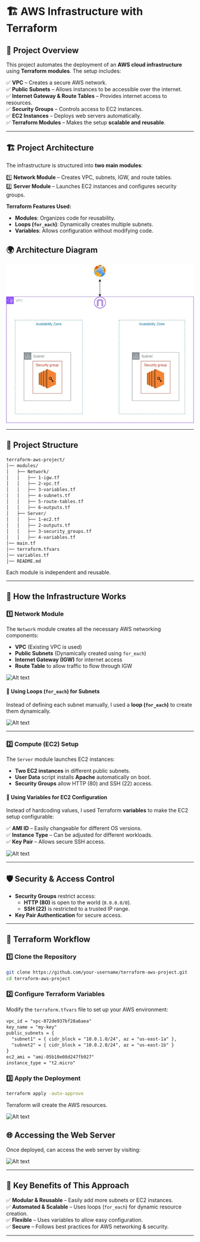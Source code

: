 # 🏗️ AWS Infrastructure with Terraform

## 📌 Project Overview
This project automates the deployment of an **AWS cloud infrastructure** using **Terraform modules**. 
The setup includes:

✅ **VPC** – Creates a secure AWS network.  
✅ **Public Subnets** – Allows instances to be accessible over the internet.  
✅ **Internet Gateway & Route Tables** – Provides internet access to resources.  
✅ **Security Groups** – Controls access to EC2 instances.  
✅ **EC2 Instances** – Deploys web servers automatically.  
✅ **Terraform Modules** – Makes the setup **scalable and reusable**.  

---

## 🏗 Project Architecture
The infrastructure is structured into **two main modules**:

1️⃣ **Network Module** – Creates VPC, subnets, IGW, and route tables.  
2️⃣ **Server Module** – Launches EC2 instances and configures security groups.  

**Terraform Features Used:**
- **Modules**: Organizes code for reusability.  
- **Loops (`for_each`)**: Dynamically creates multiple subnets.  
- **Variables**: Allows configuration without modifying code.  

## **🌍 Architecture Diagram**  
![Alt text](assets/pic1.jpeg)

---

## 📂 Project Structure

```
terraform-aws-project/
│── modules/
│   ├── Network/
│   │   ├── 1-igw.tf
│   │   ├── 2-vpc.tf
│   │   ├── 3-variables.tf
│   │   ├── 4-subnets.tf
│   │   ├── 5-route-tables.tf
│   │   ├── 6-outputs.tf
│   ├── Server/
│   │   ├── 1-ec2.tf
│   │   ├── 2-outputs.tf
│   │   ├── 3-security_groups.tf
│   │   ├── 4-variables.tf
│── main.tf
│── terraform.tfvars
│── variables.tf
│── README.md
```

Each module is independent and reusable.

---

## 🔧 How the Infrastructure Works

### 1️⃣ Network Module  
The `Network` module creates all the necessary AWS networking components:  

- **VPC** (Existing VPC is used)  
- **Public Subnets** (Dynamically created using `for_each`)  
- **Internet Gateway (IGW)** for internet access  
- **Route Table** to allow traffic to flow through IGW  

![Alt text](assets/pic2.jpeg)

#### 🔹 Using Loops (`for_each`) for Subnets  
Instead of defining each subnet manually, I used a **loop (`for_each`)** to create them dynamically.

![Alt text](assets/pic3.jpeg)


---

### 2️⃣ Compute (EC2) Setup  
The `Server` module launches EC2 instances:  

- **Two EC2 instances** in different public subnets.  
- **User Data** script installs **Apache** automatically on boot.  
- **Security Groups** allow HTTP (80) and SSH (22) access.  

#### 🔹 Using Variables for EC2 Configuration  
Instead of hardcoding values, I used Terraform **variables** to make the EC2 setup configurable:

✅ **AMI ID** – Easily changeable for different OS versions.  
✅ **Instance Type** – Can be adjusted for different workloads.  
✅ **Key Pair** – Allows secure SSH access.  

![Alt text](assets/pic4.jpeg)


---

## 🛡 Security & Access Control  
- **Security Groups** restrict access:  
  - **HTTP (80)** is open to the world (`0.0.0.0/0`).  
  - **SSH (22)** is restricted to a trusted IP range.  
- **Key Pair Authentication** for secure access.  

---

## 📝 Terraform Workflow  

### 1️⃣ Clone the Repository
```sh
git clone https://github.com/your-username/terraform-aws-project.git
cd terraform-aws-project
```

### 2️⃣ Configure Terraform Variables
Modify the `terraform.tfvars` file to set up your AWS environment:
```hcl
vpc_id = "vpc-072de937bf28a6aea"
key_name = "my-key"
public_subnets = {
  "subnet1" = { cidr_block = "10.0.1.0/24", az = "us-east-1a" },
  "subnet2" = { cidr_block = "10.0.2.0/24", az = "us-east-1b" }
}
ec2_ami = "ami-05b10e08d247fb927"
instance_type = "t2.micro"
```

### 3️⃣ Apply the Deployment
```sh
terraform apply -auto-approve
```
Terraform will create the AWS resources.

![Alt text](assets/pic5.jpeg)

## 🌐 Accessing the Web Server
Once deployed, can access the web server by visiting:

![Alt text](assets/pic6.jpeg)


---

## 🚀 Key Benefits of This Approach  
✅ **Modular & Reusable** – Easily add more subnets or EC2 instances.  
✅ **Automated & Scalable** – Uses loops (`for_each`) for dynamic resource creation.  
✅ **Flexible** – Uses variables to allow easy configuration.  
✅ **Secure** – Follows best practices for AWS networking & security.  

---

